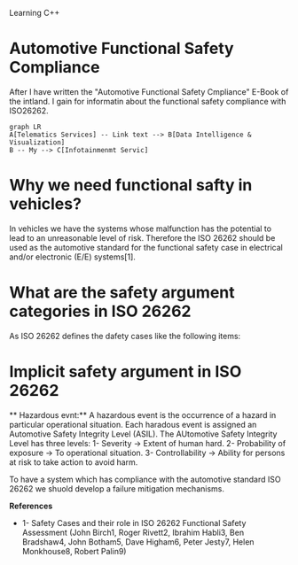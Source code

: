 
Learning C++

# Automotive Functional Safety Compliance

After I have written the "Automotive Functional Safety Cmpliance" E-Book of the intland. I gain for informatin about the functional safety compliance with ISO26262.
```mermaid
graph LR
A[Telematics Services] -- Link text --> B[Data Intelligence & Visualization]
B -- My --> C[Infotainmenmt Servic]
```

# Why we need functional safty in vehicles?

In vehicles we have the systems whose malfunction has the potential to lead to an unreasonable level of risk. Therefore the ISO 26262 should be used as the automotive standard for the functional safety case in electrical and/or electronic (E/E) systems[1]. 


# What are the safety argument categories in ISO 26262

As ISO 26262 defines the dafety cases like the following items:



# Implicit safety argument in ISO 26262

** Hazardous evnt:** A hazardous event is the occurrence of a hazard in particular operational situation. Each haradous event is assigned an Automotive Safety Integrity Level (ASIL).
The AUtomotive Safety Integrity Level has three levels:
1- Severity -> Extent of human hard.
2- Probability of exposure -> To operational situation.
3- Controllability -> Ability for persons at risk to take action to avoid harm.

To have a system which has compliance with the automotive standard ISO 26262 we shuold develop a failure mitigation mechanisms.















**References**
- 1- Safety Cases and their role in ISO 26262 Functional Safety Assessment (John Birch1, Roger Rivett2, Ibrahim Habli3, Ben Bradshaw4, John Botham5, Dave
Higham6, Peter Jesty7, Helen Monkhouse8, Robert Palin9)
<!--stackedit_data:
eyJoaXN0b3J5IjpbLTE3NjEzNDgzNjcsLTM2MjkxNTM5OCw5Nz
Y1ODc0NzMsLTE5MzEyNzMxMDUsLTExMjU0MjM2ODcsNzc5Mjc2
NDE0LC0zNDYyNzY0NTYsNzk1ODE2MDE2LC00NDA4OTQ0MjgsLT
kzMTI3NDI2NywzODgzMDMwNzhdfQ==
-->
